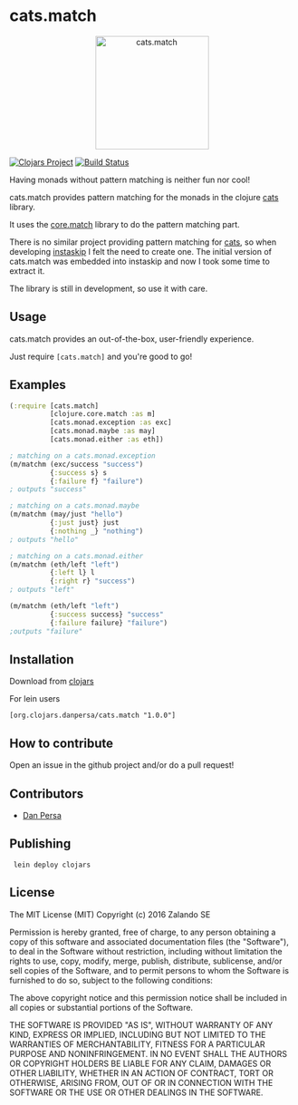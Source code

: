 # cats.match

<p align="center"><img width="200" alt="cats.match" src="https://rawgithub.com/zalando/cats.match/master/cats.match.jpg"></p>

[![Clojars Project](https://img.shields.io/clojars/v/cats.match.svg)](https://clojars.org/cats.match)
[![Build Status](https://travis-ci.org/zalando/cats.match.svg?branch=master)](https://travis-ci.org/zalando/cats.match)

Having monads without pattern matching is neither fun nor cool!

cats.match provides pattern matching for the monads in the clojure [cats](http://funcool.github.io/cats/latest/) library.

It uses the [core.match](https://github.com/clojure/core.match) library to do the pattern matching part.

There is no similar project providing pattern matching for [cats](http://funcool.github.io/cats/latest/), so when developing [instaskip](https://github.com/zalando-incubator/instaskip) I felt the need to create one.
The initial version of cats.match was embedded into instaskip and now I took some time to extract it.

The library is still in development, so use it with care.

## Usage
cats.match provides an out-of-the-box, user-friendly experience.

Just require `[cats.match]` and you're good to go!

## Examples
```clojure
(:require [cats.match]
          [clojure.core.match :as m]
          [cats.monad.exception :as exc]
          [cats.monad.maybe :as may]
          [cats.monad.either :as eth])

; matching on a cats.monad.exception
(m/matchm (exc/success "success")
          {:success s} s
          {:failure f} "failure")
; outputs "success"

; matching on a cats.monad.maybe
(m/matchm (may/just "hello")
          {:just just} just
          {:nothing _} "nothing")
; outputs "hello"

; matching on a cats.monad.either
(m/matchm (eth/left "left")
          {:left l} l
          {:right r} "success")
; outputs "left"

(m/matchm (eth/left "left")
          {:success success} "success"
          {:failure failure} "failure")
;outputs "failure"
```

## Installation

Download from [clojars](https://clojars.org/org.clojars.danpersa/cats.match)

For lein users

    [org.clojars.danpersa/cats.match "1.0.0"]

## How to contribute

Open an issue in the github project and/or do a pull request!

## Contributors

- [Dan Persa](https://twitter.com/danpersa)

## Publishing

     lein deploy clojars
     
## License

The MIT License (MIT)
Copyright (c) 2016 Zalando SE

Permission is hereby granted, free of charge, to any person obtaining a copy of this software and associated documentation files (the "Software"), to deal in the Software without restriction, including without limitation the rights to use, copy, modify, merge, publish, distribute, sublicense, and/or sell copies of the Software, and to permit persons to whom the Software is furnished to do so, subject to the following conditions:

The above copyright notice and this permission notice shall be included in all copies or substantial portions of the Software.

THE SOFTWARE IS PROVIDED "AS IS", WITHOUT WARRANTY OF ANY KIND, EXPRESS OR IMPLIED, INCLUDING BUT NOT LIMITED TO THE WARRANTIES OF MERCHANTABILITY, FITNESS FOR A PARTICULAR PURPOSE AND NONINFRINGEMENT. IN NO EVENT SHALL THE AUTHORS OR COPYRIGHT HOLDERS BE LIABLE FOR ANY CLAIM, DAMAGES OR OTHER LIABILITY, WHETHER IN AN ACTION OF CONTRACT, TORT OR OTHERWISE, ARISING FROM, OUT OF OR IN CONNECTION WITH THE SOFTWARE OR THE USE OR OTHER DEALINGS IN THE SOFTWARE.
